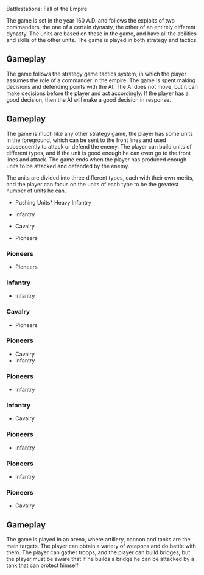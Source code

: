 Battlestations: Fall of the Empire

The game is set in the year 160 A.D. and follows the exploits of two commanders, the one of a certain dynasty, the other of an entirely different dynasty. The units are based on those in the game, and have all the abilities and skills of the other units. The game is played in both strategy and tactics.

## Gameplay

The game follows the strategy game tactics system, in which the player assumes the role of a commander in the empire. The game is spent making decisions and defending points with the AI. The AI does not move, but it can make decisions before the player and act accordingly. If the player has a good decision, then the AI will make a good decision in response.

## Gameplay

The game is much like any other strategy game, the player has some units in the foreground, which can be sent to the front lines and used subsequently to attack or defend the enemy. The player can build units of different types, and if the unit is good enough he can even go to the front lines and attack. The game ends when the player has produced enough units to be attacked and defended by the enemy.

The units are divided into three different types, each with their own merits, and the player can focus on the units of each type to be the greatest number of units he can.

*   Pushing Units*   Heavy Infantry
*   Infantry
*   Cavalry

*   Pioneers

### Pioneers

*   Pioneers

### Infantry

*   Infantry

### Cavalry

*   Pioneers

### Pioneers

*   Cavalry
*   Infantry

### Pioneers

*   Infantry

### Infantry

*   Cavalry

### Pioneers

*   Infantry

### Pioneers

*   Infantry

### Pioneers

*   Cavalry

## Gameplay

The game is played in an arena, where artillery, cannon and tanks are the main targets. The player can obtain a variety of weapons and do battle with them. The player can gather troops, and the player can build bridges, but the player must be aware that if he builds a bridge he can be attacked by a tank that can protect himself